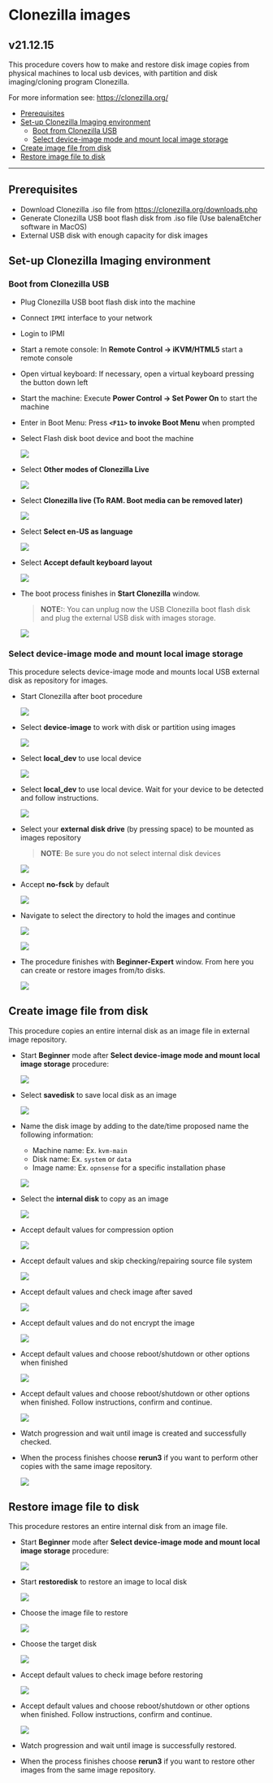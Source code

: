 # Clonezilla images <!-- omit in toc -->

## v21.12.15 <!-- omit in toc -->

This procedure covers how to make and restore disk image copies from physical machines to local usb devices, with partition and disk imaging/cloning program Clonezilla.

For more information see: <https://clonezilla.org/>

- [Prerequisites](#prerequisites)
- [Set-up Clonezilla Imaging environment](#set-up-clonezilla-imaging-environment)
  - [Boot from Clonezilla USB](#boot-from-clonezilla-usb)
  - [Select device-image mode and mount local image storage](#select-device-image-mode-and-mount-local-image-storage)
- [Create image file from disk](#create-image-file-from-disk)
- [Restore image file to disk](#restore-image-file-to-disk)

---

## Prerequisites

- Download Clonezilla .iso file from <https://clonezilla.org/downloads.php>
- Generate Clonezilla USB boot flash disk from .iso file (Use balenaEtcher software in MacOS)
- External USB disk with enough capacity for disk images

## Set-up Clonezilla Imaging environment

### Boot from Clonezilla USB

- Plug Clonezilla USB boot flash disk into the machine
- Connect `IPMI` interface to your network
- Login to IPMI
- Start a remote console: In **Remote Control -> iKVM/HTML5** start a remote console
- Open virtual keyboard: If necessary, open a virtual keyboard pressing the button down left
- Start the machine: Execute **Power Control -> Set Power On** to start the machine
- Enter in Boot Menu: Press **`<F11>` to invoke Boot Menu** when prompted

- Select Flash disk boot device and boot the machine
  
  ![ ](./images/clonezilla/kvm-main_boot-menu2.png)

- Select **Other modes of Clonezilla Live**
  
  ![ ](./images/clonezilla/2021-06-08_11-25-27.png)

- Select **Clonezilla live (To RAM. Boot media can be removed later)**
  
  ![ ](./images/clonezilla/2021-06-08_11-26-51.png)

- Select **Select en-US as language**
  
  ![ ](./images/clonezilla/2021-06-08_11-30-29.png)

- Select **Accept default keyboard layout**
  
  ![ ](./images/clonezilla/2021-06-08_11-32-22.png)

- The boot process finishes in **Start Clonezilla** window. 
  
  >**NOTE:**: You can unplug now the USB Clonezilla boot flash disk and plug the external USB disk with images storage.
  
  ![ ](./images/clonezilla/2021-06-08_11-34-09-start-clonezilla.png)

### Select device-image mode and mount local image storage

This procedure selects device-image mode and mounts local USB external disk as repository for images.

- Start Clonezilla after boot procedure
  
  ![ ](./images/clonezilla/2021-06-08_11-34-09-start-clonezilla.png)

- Select **device-image** to work with disk or partition using images
  
  ![ ](./images/clonezilla/2021-06-08_11-52-40.png)

- Select **local_dev** to use local device
  
  ![ ](./images/clonezilla/2021-06-08_11-55-12.png)

- Select **local_dev** to use local device. Wait for your device to be detected and follow instructions.
  
  ![ ](./images/clonezilla/2021-06-08_11-55-12.png)

- Select your **external disk drive** (by pressing space) to be mounted as images repository
  
  >**NOTE**: Be sure you do not select internal disk devices
  
  ![ ](./images/clonezilla/2021-06-08_12-00-20.png)

- Accept  **no-fsck** by default
  
  ![ ](./images/clonezilla/2021-06-08_12-06-58.png)

- Navigate to select the directory to hold the images and continue
  
  ![ ](./images/clonezilla/2021-06-08_12-10-29.png)

  ![ ](./images/clonezilla/2021-06-08_12-11-25.png  )

- The procedure finishes with **Beginner-Expert** window. From here you can create or restore images from/to disks.
  
  ![ ](./images/clonezilla/2021-06-08_12-15-16-beginner-mode.png)

## Create image file from disk

This procedure copies an entire internal disk as an image file in external image repository.

- Start **Beginner** mode after **Select device-image mode and mount local image storage** procedure:
  
  ![ ](./images/clonezilla/2021-06-08_12-15-16-beginner-mode.png)

- Select **savedisk** to save local disk as an image
  
  ![ ](./images/clonezilla/2021-06-08_12-30-14.png)

- Name the disk image by adding to the date/time proposed name the following information:
  - Machine name: Ex. `kvm-main`
  - Disk name: Ex. `system` or `data`
  - Image name: Ex. `opnsense` for a specific installation phase
  
  ![ ](./images/clonezilla/2021-06-08_12-33-00.png)

- Select the **internal disk** to copy as an image
  
  ![ ](./images/clonezilla/2021-06-08_12-42-39.png)

- Accept default values for compression option
  
  ![ ](./images/clonezilla/2021-06-08_12-45-45.png)

- Accept default values and skip checking/repairing source file system
  
  ![ ](./images/clonezilla/2021-06-08_12-48-27.png)

- Accept default values and check image after saved
  
  ![ ](./images/clonezilla/2021-06-08_12-50-16.png)

- Accept default values and do not encrypt the image
  
  ![ ](./images/clonezilla/2021-06-08_12-52-18.png)

- Accept default values and choose reboot/shutdown or other options when finished
  
  ![ ](./images/clonezilla/2021-06-08_12-54-11.png)

- Accept default values and choose reboot/shutdown or other options when finished. Follow instructions, confirm and continue.
  
  ![ ](./images/clonezilla/2021-06-08_12-54-11.png)

- Watch progression and wait until image is created and successfully checked. 
- When the process finishes choose **rerun3** if you want to perform other copies with the same image repository.

  ![ ](./images/clonezilla/2021-06-08_13-07-14.png)

## Restore image file to disk

This procedure restores an entire internal disk from an image file.

- Start **Beginner** mode after **Select device-image mode and mount local image storage** procedure:
  
  ![ ](./images/clonezilla/2021-06-08_12-15-16-beginner-mode.png)

- Start **restoredisk** to restore an image to local disk
  
  ![ ](./images/clonezilla/2021-06-08_17-50-56.png)

- Choose the image file to restore
  
  ![ ](./images/clonezilla/2021-06-08_17-53-10.png)

- Choose the target disk
  
  ![ ](./images/clonezilla/2021-06-08_17-55-31.png)

- Accept default values to check image before restoring
  
  ![ ](./images/clonezilla/2021-06-08_18-01-58.png)

- Accept default values and choose reboot/shutdown or other options when finished. Follow instructions, confirm and continue.
  
  ![ ](./images/clonezilla/2021-06-08_18-04-14.png)

- Watch progression and wait until image is successfully restored. 
- When the process finishes choose **rerun3** if you want to restore other images from  the same image repository.
